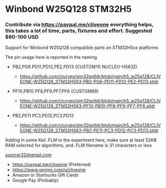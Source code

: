 # Winbond W25Q128 STM32H5
### Contribute via   https://paypal.me/cliveone  everything helps, this takes a lot of time, parts, fixtures and effort. Suggested $80-100 USD

Support for Winbond W25Q128 compatible parts on STM32H5xx platforms

The pin usage here is reported in the naming

  *  PB2,PG6 PD11,PD12,PE2,PD13 (CUSTOM11) NUCLEO-H563ZI
     *  https://github.com/cturvey/stm32extldr/blob/main/h5_w25q128/CLIVEONE-W25Q128_STM32H563-PB2-PG6-PD11-PD12-PE2-PD13.stldr

  *  PF10,PB10 PF8,PF9,PF7,PF6 (CUSTOM99)
     *  https://github.com/cturvey/stm32extldr/blob/main/h5_w25q128/CLIVEONE-W25Q128_STM32H563-PF10-PB10-PF8-PF9-PF7-PF6.stldr

  *  PB2,PE11 PC3,PD12,PC3,PD13
     *  https://github.com/cturvey/stm32extldr/blob/main/h5_w25q128/CLIVEONE-W25Q128_STM32H563-PB2-PE11-PC3-PD12-PC3-PD13.stldr

Adding in some Keil .FLM to the experiment here, make sure at least 52KB RAM selected for algorithms, and .FLM filename is 31 characters or less

 sourcer32@gmail.com
  * https://paypal.me/cliveone (Preferred)
  * https://www.venmo.com/u/cliveone
  * Amazon or Starbucks Gift Cards
  * Google Pay (Probably)
